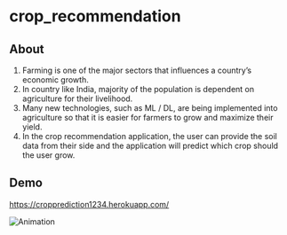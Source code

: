 # crop_recommendation

## About
1. Farming is one of the major sectors that influences a country’s economic growth.
2. In country like India, majority of the population is dependent on agriculture for their livelihood.
3. Many new technologies, such as ML / DL, are being implemented into agriculture so that it is easier for farmers to grow and maximize their yield.
4. In the crop recommendation application, the user can provide the soil data from their side and the application will predict which crop should the user grow.

## Demo

https://cropprediction1234.herokuapp.com/

![Animation](https://user-images.githubusercontent.com/87277320/140741218-c5e01530-2c49-4295-acae-41292aa8c80d.gif)
